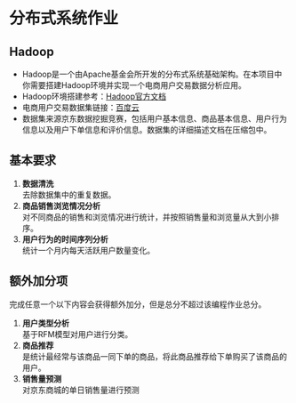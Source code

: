 # 分布式系统作业
## Hadoop  
- Hadoop是一个由Apache基金会所开发的分布式系统基础架构。在本项目中你需要搭建Hadoop环境并实现一个电商用户交易数据分析应用。  
- Hadoop环境搭建参考：[Hadoop官方文档](https://hadoop.apache.org/docs/stable/hadoop-project-dist/hadoop-common/SingleCluster.html)
- 电商用户交易数据集链接：[百度云](https://pan.baidu.com/s/1S8D8NXYnGvLVWHZXFI8jsg?pwd=19yr)
- 数据集来源京东数据挖掘竞赛，包括用户基本信息、商品基本信息、用户行为信息以及用户下单信息和评价信息。数据集的详细描述文档在压缩包中。
## 基本要求
1. **数据清洗**  
去除数据集中的重复数据。
2. **商品销售浏览情况分析**  
对不同商品的销售和浏览情况进行统计，并按照销售量和浏览量从大到小排序。
3. **用户行为的时间序列分析**  
统计一个月内每天活跃用户数量变化。

## 额外加分项
   完成任意一个以下内容会获得额外加分，但是总分不超过该编程作业总分。
1. **用户类型分析**  
   基于RFM模型对用户进行分类。
2. **商品推荐**  
   是统计最经常与该商品一同下单的商品，将此商品推荐给下单购买了该商品的用户。
3. **销售量预测**  
   对京东商城的单日销售量进行预测